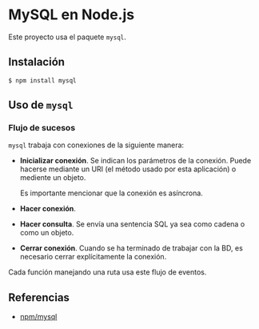 # MySQL en Node.js

Este proyecto usa el paquete `mysql`.

## Instalación

`$ npm install mysql`

## Uso de `mysql`

### Flujo de sucesos

`mysql` trabaja con conexiones de la siguiente manera:
* **Inicializar conexión**. Se indican los parámetros de la conexión. Puede hacerse mediante un URI (el método usado por esta aplicación) o mediente un objeto.

  Es importante mencionar que la conexión es asíncrona.
* **Hacer conexión**.
* **Hacer consulta**. Se envía una sentencia SQL ya sea como cadena o como un objeto.
* **Cerrar conexión**. Cuando se ha terminado de trabajar con la BD, es necesario cerrar explícitamente la conexión.

Cada función manejando una ruta usa este flujo de eventos.

## Referencias

* [npm/mysql](https://www.npmjs.com/package/mysql)